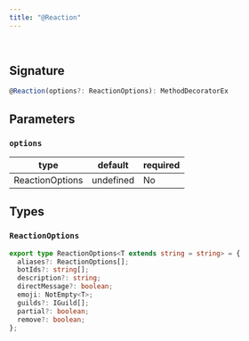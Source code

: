 ```yaml
---
title: "@Reaction"
---
```


<br/>

## Signature

```ts
@Reaction(options?: ReactionOptions): MethodDecoratorEx 
```

## Parameters

### `options`

| type      | default | required |
| --------- | ------- | -------- |
| ReactionOptions  | undefined     | No      |

## Types

### `ReactionOptions`

```ts
export type ReactionOptions<T extends string = string> = {
  aliases?: ReactionOptions[];
  botIds?: string[];
  description?: string;
  directMessage?: boolean;
  emoji: NotEmpty<T>;
  guilds?: IGuild[];
  partial?: boolean;
  remove?: boolean;
};
```